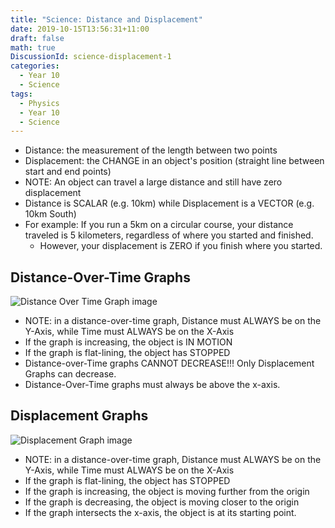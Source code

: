```yaml
---
title: "Science: Distance and Displacement"
date: 2019-10-15T13:56:31+11:00
draft: false
math: true
DiscussionId: science-displacement-1
categories:
  - Year 10
  - Science
tags:
  - Physics
  - Year 10
  - Science
---
```

- Distance: the measurement of the length between two points
- Displacement: the CHANGE in an object's position (straight line between start and end points)
- NOTE: An object can travel a large distance and still have zero displacement
- Distance is SCALAR (e.g. 10km) while Displacement is a VECTOR (e.g. 10km South)
- For example: If you run a 5km on a circular course, your distance traveled is 5 kilometers, regardless of where you started and finished.
  - However, your displacement is ZERO if you finish where you started.
## Distance-Over-Time Graphs
![Distance Over Time Graph image](https://csec-cdn.intranet.pw/schoolnotes.intranet.pw/distance-over-time-graph.png)

- NOTE: in a distance-over-time graph, Distance must ALWAYS be on the Y-Axis, while Time must ALWAYS be on the X-Axis
- If the graph is increasing, the object is IN MOTION
- If the graph is flat-lining, the object has STOPPED
- Distance-over-Time graphs CANNOT DECREASE!!! Only Displacement Graphs can decrease.
- Distance-Over-Time graphs must always be above the x-axis.
## Displacement Graphs
![Displacement Graph image](https://csec-cdn.intranet.pw/schoolnotes.intranet.pw/displacement-time-graph.png)

- NOTE: in a distance-over-time graph, Distance must ALWAYS be on the Y-Axis, while Time must ALWAYS be on the X-Axis
- If the graph is flat-lining, the object has STOPPED
- If the graph is increasing, the object is moving further from the origin
- If the graph is decreasing, the object is moving closer to the origin
- If the graph intersects the x-axis, the object is at its starting point.
